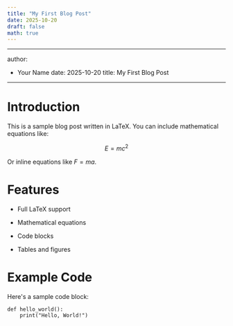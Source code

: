 ```yaml
---
title: "My First Blog Post"
date: 2025-10-20
draft: false
math: true
---
```


---
author:
- Your Name
date: 2025-10-20
title: My First Blog Post
---

# Introduction

This is a sample blog post written in LaTeX. You can include mathematical equations like:

$$E = mc^2$$

Or inline equations like $F = ma$.

# Features

- Full LaTeX support

- Mathematical equations

- Code blocks

- Tables and figures

# Example Code

Here's a sample code block:

    def hello_world():
        print("Hello, World!")
